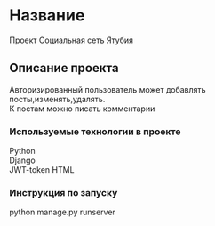 # Название

Проект Социальная сеть Ятубия 

## Описание проекта

Авторизированный пользователь может добавлять посты,изменять,удалять.  
К постам можно писать комментарии 

### Используемые технологии в проекте

Python  
Django  
JWT-token
HTML 
   
### Инструкция по запуску

python manage.py runserver
